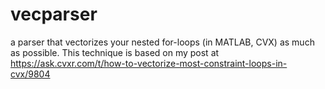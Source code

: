 # vecparser
a parser that vectorizes your nested for-loops (in MATLAB, CVX) as much as possible. This technique is based on my post at https://ask.cvxr.com/t/how-to-vectorize-most-constraint-loops-in-cvx/9804 
